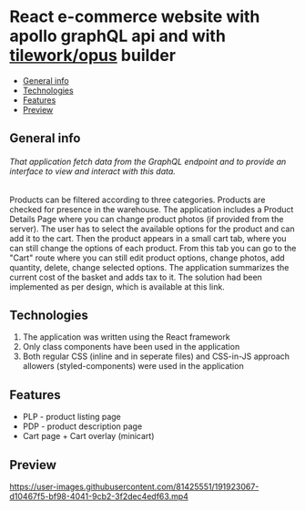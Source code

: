 # React e-commerce website with apollo graphQL api and with [tilework/opus](https://github.com/tilework/opus) builder

* [General info](#general-info)
* [Technologies](#technologies)
* [Features](#features)
* [Preview](#preview)

## General info

###### That application fetch data from the GraphQL endpoint and to provide an interface to view and interact with this data. 

Products can be filtered according to three categories. Products are checked for presence in the warehouse. The application includes a Product Details Page where you can change product photos (if provided from the server). The user has to select the available options for the product and can add it to the cart. Then the product appears in a small cart tab, where you can still change the options of each product. From this tab you can go to the "Cart" route where you can still edit product options, change photos, add quantity, delete, change selected options. The application summarizes the current cost of the basket and adds tax to it.
The solution had been implemented as per design, which is available at this link.


## Technologies
1. The application was written using the React framework
2. Only class components have been used in the application
3. Both regular CSS (inline and in seperate files) and CSS-in-JS approach allowers (styled-components) were used in the application

## Features 
- PLP - product listing page
- PDP - product description page
- Cart page + Cart overlay (minicart)

## Preview
https://user-images.githubusercontent.com/81425551/191923067-d10467f5-bf98-4041-9cb2-3f2dec4edf63.mp4


